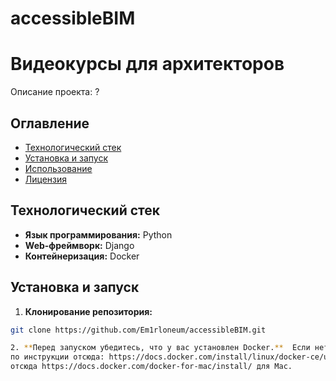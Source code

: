 # accessibleBIM

# Видеокурсы для архитекторов

Описание проекта: ?

## Оглавление

- [Технологический стек](#технологический-стек)
- [Установка и запуск](#установка-и-запуск)
- [Использование](#использование)
- [Лицензия](#лицензия)

## Технологический стек

- **Язык программирования:** Python
- **Web-фреймворк:** Django
- **Контейнеризация:** Docker

## Установка и запуск

1. **Клонирование репозитория:**

```bash
git clone https://github.com/Em1rloneum/accessibleBIM.git

2. **Перед запуском убедитесь, что у вас установлен Docker.**  Если нет, то для начала работы установите Docker engine (движок докера)
по инструкции отсюда: https://docs.docker.com/install/linux/docker-ce/ubuntu/ для Ubuntu и Linux Mint или
отсюда https://docs.docker.com/docker-for-mac/install/ для Mac.
